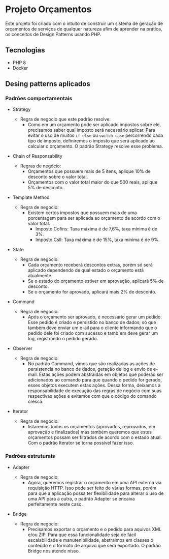 # Projeto Orçamentos

Este projeto foi criado com o intuito de construir um sistema de geração de orçamentos de serviços de qualquer natureza afim de aprender na prática, os conceitos de Design Patterns usando PHP.

## Tecnologias

* PHP 8
* Docker

## Desing patterns aplicados

### Padrões comportamentais

* Strategy
  * Regra de negócio que este padrão resolve:
    - Como em um orçamento pode ser aplicado impostos sobre ele, precisamos saber qual imposto será necessário aplicar. Para evitar o uso de muitos `if else` ou `switch case` percorrendo cada tipo de imposto, definiremos o imposto que será aplicado ao calcular o orçamento. O padrão Strategy resolve esse problema.

* Chain of Responsability
  * Regras de negócio:
    - Orçamentos que possuem mais de 5 ítens, aplique 10% de desconto sobre o valor total.
    - Orçamentos com o valor total maior do que 500 reais, aplique 5% de desconto.

* Template Method
  * Regra de negócio:
    - Existem certos impostos que possuem mais de uma porcentagem para ser aplicada ao orçamento de acordo com o valor total.
      - Imposto Cofins: Taxa máxima é de 7,6%, taxa mínima é de 3%.
      - Imposto Csll: Taxa máxima é de 15%, taxa mínima é de 9%.

* State
  * Regra de negócio:
    - Cada orçamento receberá descontos extras, porém só será aplicado dependendo de qual estado o orçamento está atualmente.
    - Se o estado do orçamento estiver em aprovação, aplicará 5% de desconto.
    - Se o orçamento for aprovado, aplicará mais 2% de desconto.

* Command
  * Regra de negócio:
    - Após o orçamento ser aprovado, é necessário gerar um pedido. Esse pedido é criado e persistido no banco de dados; só que também deve enviar um e-ail para o cliente informando que o pedido dele foi criado com sucesso e tamb´em deve gerar um log, registrando o pedido gerado.

* Observer
  * Regra de negócio:
    - No padrão Command, vimos que são realizadas as ações de persistencia no banco de dados, geração de log e envio de e-mail. Estas ações podem abstraídas em objetos que poderão ser adicionados ao comando para que quando o pedido for gerado, esses objetos executem estas ações. Dessa forma, deixamos a responsabilidade de execução das regras de negócio com suas respectivas ações e evitamos com que o código do comando cresca.

* Iterator
  * Regra de negócio:
    - listaremos todos os orçamentos (aprovados, reprovados, em aprovação e finalizados) mas também queremos que estes orçamentos possam ser filtrados de acordo com o estado atual. Com o padrão Iterator se torna possível fazer isso.

### Padrões estruturais

* Adapter
  * Regra de negócio:
    - Agora, queremos registrar o orçamento em uma API externa via requisição HTTP. Isso pode ser feito de várias formas, porém para que a aplicação possa ter flexibilidade para alterar o uso de uma API para a outra, o padrão Adapter se encaixa perfeitamente neste caso.

* Bridge
  * Regra de negócio:
    - Precisamos exportar o orçamento e o pedido para aquivos XML e/ou ZIP. Para que essa funcionalidade seja de fácil escalabilidade e manutenibilidade, abstraimos em classes o conteúdo e o formato de arquivo que será exportado. O padrão Bridge nos atende nisso.
